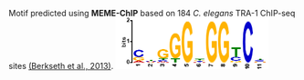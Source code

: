 Motif predicted using **MEME-ChIP** based on 184 *C. elegans* TRA-1 ChIP-seq sites [(Berkseth et al., 2013)](https://pubmed.ncbi.nlm.nih.gov/24046365/).
![sequence logo](https://raw.githubusercontent.com/lybCNU/xol1RI/refs/heads/main/ATACseq/tra-1%20motif/tra-1%20motif%20sequence%20logo.png)
